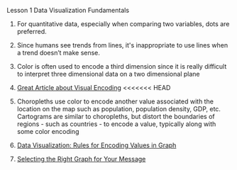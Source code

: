 Lesson 1 Data Visualization Fundamentals
 
1. For quantitative data, especially when comparing two variables, dots are preferred.

2. Since humans see trends from lines, it's inappropriate to use lines when a trend doesn’t make sense.

3.  Color is often used to encode a third dimension since it is really difficult 
	to interpret three dimensional data on a two dimensional plane
	
4.  [Great Article about Visual Encoding](https://www.perceptualedge.com/articles/b-eye/encoding_values_in_graph.pdf)
<<<<<<< HEAD

5.  Choropleths use color to encode another value associated with the location on the map 
such as population, population density, GDP, etc. 
Cartograms are similar to choropleths, but distort the boundaries of regions - 
such as countries - to encode a value, typically along with some color encoding

6.  [Data Visualization: Rules for Encoding Values in Graph ](http://extremepresentation.typepad.com/blog/2015/01/announcing-the-slide-chooser.html)

7.  [Selecting the Right Graph for Your Message](http://www.perceptualedge.com/articles/ie/the_right_graph.pdf)


